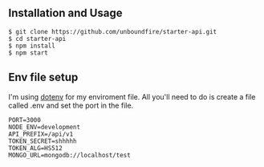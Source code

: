 ## Installation and Usage

```    
$ git clone https://github.com/unboundfire/starter-api.git
$ cd starter-api
$ npm install
$ npm start
```
    
    
## Env file setup

I'm using [dotenv](https://github.com/motdotla/dotenv) for my enviroment file.
All you'll need to do is create a file called .env and set the port in the file.

```
PORT=3000
NODE_ENV=development
API_PREFIX=/api/v1
TOKEN_SECRET=shhhhh
TOKEN_ALG=HS512
MONGO_URL=mongodb://localhost/test
```

